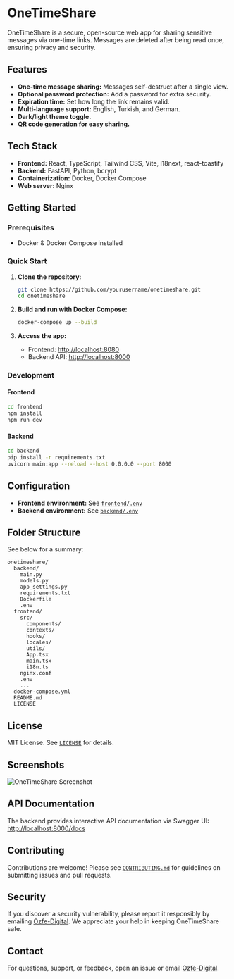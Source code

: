 # OneTimeShare

OneTimeShare is a secure, open-source web app for sharing sensitive messages via one-time links. Messages are deleted after being read once, ensuring privacy and security.

## Features

- **One-time message sharing:** Messages self-destruct after a single view.
- **Optional password protection:** Add a password for extra security.
- **Expiration time:** Set how long the link remains valid.
- **Multi-language support:** English, Turkish, and German.
- **Dark/light theme toggle.**
- **QR code generation for easy sharing.**

## Tech Stack

- **Frontend:** React, TypeScript, Tailwind CSS, Vite, i18next, react-toastify
- **Backend:** FastAPI, Python, bcrypt
- **Containerization:** Docker, Docker Compose
- **Web server:** Nginx

## Getting Started

### Prerequisites

- Docker & Docker Compose installed

### Quick Start

1. **Clone the repository:**
   ```sh
   git clone https://github.com/yourusername/onetimeshare.git
   cd onetimeshare
   ```

2. **Build and run with Docker Compose:**
   ```sh
   docker-compose up --build
   ```

3. **Access the app:**
   - Frontend: [http://localhost:8080](http://localhost:8080)
   - Backend API: [http://localhost:8000](http://localhost:8000)

### Development

#### Frontend

```sh
cd frontend
npm install
npm run dev
```

#### Backend

```sh
cd backend
pip install -r requirements.txt
uvicorn main:app --reload --host 0.0.0.0 --port 8000
```

## Configuration

- **Frontend environment:** See [`frontend/.env`](frontend/.env)
- **Backend environment:** See [`backend/.env`](backend/.env)

## Folder Structure

See below for a summary:

```
onetimeshare/
  backend/
    main.py
    models.py
    app_settings.py
    requirements.txt
    Dockerfile
    .env
  frontend/
    src/
      components/
      contexts/
      hooks/
      locales/
      utils/
      App.tsx
      main.tsx
      i18n.ts
    nginx.conf
    .env
    ...
  docker-compose.yml
  README.md
  LICENSE
```

## License

MIT License. See [`LICENSE`](LICENSE) for details.

## Screenshots

![OneTimeShare Screenshot](frontend/public/screenshot.png)

## API Documentation

The backend provides interactive API documentation via Swagger UI:<br>
[http://localhost:8000/docs](http://localhost:8000/docs)

## Contributing

Contributions are welcome! Please see [`CONTRIBUTING.md`](CONTRIBUTING.md) for guidelines on submitting issues and pull requests.

## Security

If you discover a security vulnerability, please report it responsibly by emailing [Ozfe-Digital](mailto:info@ozfe-digital.de). We appreciate your help in keeping OneTimeShare safe.

## Contact

For questions, support, or feedback, open an issue or email [Ozfe-Digital](mailto:info@ozfe-digital.de).